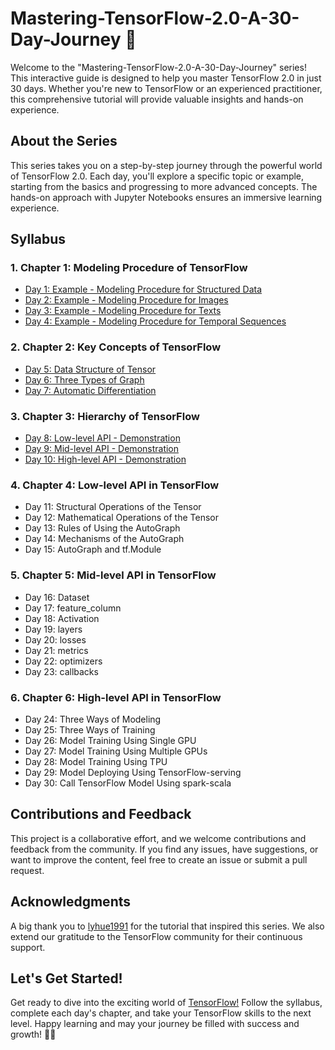 # Mastering-TensorFlow-2.0-A-30-Day-Journey 🚀

Welcome to the "Mastering-TensorFlow-2.0-A-30-Day-Journey" series! This interactive guide is designed to help you master TensorFlow 2.0 in just 30 days. Whether you're new to TensorFlow or an experienced practitioner, this comprehensive tutorial will provide valuable insights and hands-on experience.

## About the Series

This series takes you on a step-by-step journey through the powerful world of TensorFlow 2.0. Each day, you'll explore a specific topic or example, starting from the basics and progressing to more advanced concepts. The hands-on approach with Jupyter Notebooks ensures an immersive learning experience.

## Syllabus

### 1. Chapter 1: Modeling Procedure of TensorFlow
- [Day 1: Example - Modeling Procedure for Structured Data](https://github.com/Devparihar5/Mastering-TensorFlow-2.0-A-30-Day-Journey/blob/main/Chapter-1%20Modeling%20Procedure%20of%20TensorFlow/1-1modeling-procedure-for-structured-data.ipynb)
- [Day 2: Example - Modeling Procedure for Images](https://github.com/Devparihar5/Mastering-TensorFlow-2.0-A-30-Day-Journey/blob/main/Chapter-1%20Modeling%20Procedure%20of%20TensorFlow/1-2Modeling_Procedure_for_Images.ipynb)
- [Day 3: Example - Modeling Procedure for Texts](https://github.com/Devparihar5/Mastering-TensorFlow-2.0-A-30-Day-Journey/blob/main/Chapter-1%20Modeling%20Procedure%20of%20TensorFlow/1-3Modeling_Procedure_for_Texts.ipynb)
- [Day 4: Example - Modeling Procedure for Temporal Sequences](https://github.com/Devparihar5/Mastering-TensorFlow-2.0-A-30-Day-Journey/blob/main/Chapter-1%20Modeling%20Procedure%20of%20TensorFlow/1-4Modeling_Procedure_for_Temporal_Sequences.ipynb)

### 2. Chapter 2: Key Concepts of TensorFlow
- [Day 5: Data Structure of Tensor](https://github.com/Devparihar5/Mastering-TensorFlow-2.0-A-30-Day-Journey/blob/main/Chapter-2%20The%20Key%20Concepts%20of%20TensorFlow/2-1Data_Structure.ipynb)
- [Day 6: Three Types of Graph](https://github.com/Devparihar5/Mastering-TensorFlow-2.0-A-30-Day-Journey/blob/main/Chapter-2%20The%20Key%20Concepts%20of%20TensorFlow/2-2Three_Types_of_Graph.ipynb)
- [Day 7: Automatic Differentiation](https://github.com/Devparihar5/Mastering-TensorFlow-2.0-A-30-Day-Journey/blob/main/Chapter-2%20The%20Key%20Concepts%20of%20TensorFlow/2-3Automatic_Differentiate.ipynb)

### 3. Chapter 3: Hierarchy of TensorFlow
- [Day 8: Low-level API - Demonstration](https://github.com/Devparihar5/Mastering-TensorFlow-2.0-A-30-Day-Journey/blob/main/Chapter-3%20Hierarchy%20of%20TensorFlow/3-1Low-level_API_Demonstration.ipynb)
- [Day 9: Mid-level API - Demonstration](https://github.com/Devparihar5/Mastering-TensorFlow-2.0-A-30-Day-Journey/blob/main/Chapter-3%20Hierarchy%20of%20TensorFlow/3-2Mid-level_API_Demonstration.ipynb)
- [Day 10: High-level API - Demonstration](https://github.com/Devparihar5/Mastering-TensorFlow-2.0-A-30-Day-Journey/blob/main/Chapter-3%20Hierarchy%20of%20TensorFlow/3-3High-level_API_Demonstration.ipynb)

### 4. Chapter 4: Low-level API in TensorFlow
- Day 11: Structural Operations of the Tensor
- Day 12: Mathematical Operations of the Tensor
- Day 13: Rules of Using the AutoGraph
- Day 14: Mechanisms of the AutoGraph
- Day 15: AutoGraph and tf.Module

### 5. Chapter 5: Mid-level API in TensorFlow
- Day 16: Dataset
- Day 17: feature_column
- Day 18: Activation
- Day 19: layers
- Day 20: losses
- Day 21: metrics
- Day 22: optimizers
- Day 23: callbacks

### 6. Chapter 6: High-level API in TensorFlow
- Day 24: Three Ways of Modeling
- Day 25: Three Ways of Training
- Day 26: Model Training Using Single GPU
- Day 27: Model Training Using Multiple GPUs
- Day 28: Model Training Using TPU
- Day 29: Model Deploying Using TensorFlow-serving
- Day 30: Call TensorFlow Model Using spark-scala

## Contributions and Feedback

This project is a collaborative effort, and we welcome contributions and feedback from the community. If you find any issues, have suggestions, or want to improve the content, feel free to create an issue or submit a pull request.

## Acknowledgments

A big thank you to [lyhue1991](https://github.com/lyhue1991) for the tutorial that inspired this series. We also extend our gratitude to the TensorFlow community for their continuous support.

## Let's Get Started!

Get ready to dive into the exciting world of [TensorFlow!](https://github.com/tensorflow/tensorflow) Follow the syllabus, complete each day's chapter, and take your TensorFlow skills to the next level. Happy learning and may your journey be filled with success and growth! 🌟🤖
